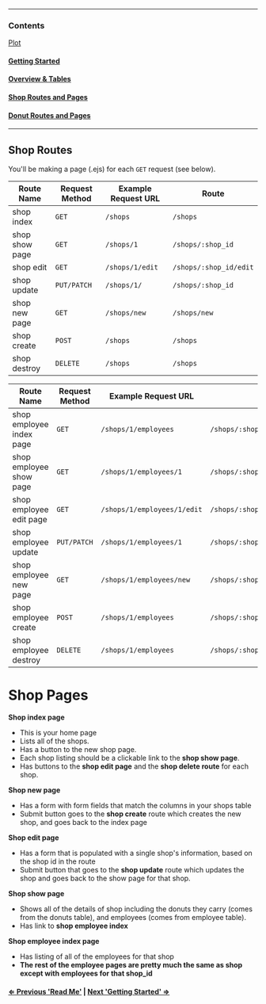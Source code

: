 -----------------------
### Contents

[Plot](readme.md)

#### [Getting Started](readme.md)

#### [Overview & Tables](readme.md)

#### [Shop Routes and Pages](shop_routes_pages.md)

#### [Donut Routes and Pages](donut_routes_pages.md)
-------------------------

## Shop Routes

You'll be making a page (.ejs) for each `GET` request (see below).

| Route Name     | Request Method | Example Request URL |  Route                   
|----------------|----------------|---------------------|----------------------
| shop index     | `GET`          | `/shops`            |  `/shops`
| shop show page | `GET`          | `/shops/1`          |  `/shops/:shop_id`
| shop edit      | `GET`          | `/shops/1/edit`     |  `/shops/:shop_id/edit`
| shop update    | `PUT/PATCH`    | `/shops/1/`         |  `/shops/:shop_id`
| shop new page  | `GET`          | `/shops/new`        |  `/shops/new`
| shop create    | `POST`         | `/shops`            |  `/shops`
| shop destroy   | `DELETE`       | `/shops`            |  `/shops`


| Route Name     | Request Method | Example Request URL |  Route                   
|----------------|----------------|---------------------|----------------------
| shop employee index page | `GET`  | `/shops/1/employees`            |  `/shops/:shop_id/employees`
| shop employee show page | `GET`| `/shops/1/employees/1`  |  `/shops/:shop_id/employees/:employee_id`
| shop employee edit page | `GET`| `/shops/1/employees/1/edit`  |  `/shops/:shop_id/employees/:employee_id/edit`
| shop employee update | `PUT/PATCH`| `/shops/1/employees/1`  |  `/shops/:shop_id/employees/:employee_id`
| shop employee new page | `GET`| `/shops/1/employees/new`  |  `/shops/:shop_id/employees/new`
| shop employee create | `POST`| `/shops/1/employees`  |  `/shops/:shop_id/employees`
| shop employee destroy | `DELETE`| `/shops/1/employees`  |  `/shops/:shop_id/employees`

# Shop Pages

**Shop index page**
 - This is your home page
 - Lists all of the shops.
 - Has a button to the new shop page.
 - Each shop listing should be a clickable link to the **shop show page**.
 - Has buttons to the **shop edit page** and the **shop delete route** for each shop.

**Shop new page**
 - Has a form with form fields that match the columns in your shops table
 - Submit button goes to the **shop create** route which creates the new shop, and goes back to the index page

**Shop edit page**
 - Has a form that is populated with a single shop's information, based on the shop id in the route
 - Submit button that goes to the **shop update** route which updates the shop and goes back to the show page for that shop.

**Shop show page**
 - Shows all of the details of shop including the donuts they carry (comes from the donuts table), and employees (comes from employee table).
 - Has link to **shop employee index**

**Shop employee index page**
 - Has listing of all of the employees for that shop
 - **The rest of the employee pages are pretty much the same as shop except with employees for that shop_id**

#### [⇐ Previous 'Read Me'](overview.md) | [Next 'Getting Started' ⇒](donuts_routes_pages.md)
